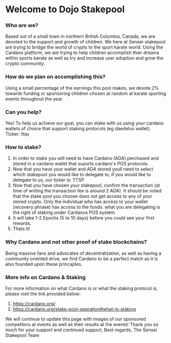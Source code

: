 
# Welcome to Dojo Stakepool

### Who are we?
Based out of a small town in northern British Columbia, Canada, we are devoted to the support and growth of children. We here at Sensei-stakepool are trying to bridge the world of crypto to the sport karate world. Using the Cardano platform, we are trying to help children accomplish thier dreams within sports karate as well as try and increase user adoption and grow the crypto community.

### How do we plan on accomplishing this?
Using a small percentage of the earnings this pool makes, we devote 2% towards funding or sponsoring children chosen at random at karate sporting events throughout the year.

### Can you help?
Yes! To help us achieve our goal, you can stake with us using your cardano wallets of choice that support staking protocols (eg daedelus wallet).
Ticker: ttsp

### How to stake?
  1. In order to stake you will need to have Cardano (ADA) perchased and stored in a cardano wallet that suports cardano's POS protocols. 
  2. Now that you have your wallet and ADA stored youll need to select which stakepool you would like to delegate to, if you would like to delegate to us, our ticker        is: TTSP
  3. Now that you have chosen your stakepool, confirm the transaction (at time of writing the transaction fee is around 2 ADA). It should be noted that the stake pool      you choose does not get access to any of your stored crypto. Only the individual who has access to your wallet (recovery phrase) has access to the funds. what you      are delegating is the right of staking under Cardanos POS system.
  4. It will take 1-2 Epochs (5 to 10 days) before you could see your first rewards.
  5. Thats it!

### Why Cardano and not other proof of stake blockchains?
Being massive fans and advocates of decentralization, as well as having a community oriented drive, we find Cardano to be a perfect match as it is also founded upon these princaples.

### More info on Cardano & Staking
For more information on what Cardano is or what the staking protocol is, please visit the link provided below:
1. <https://cardano.org/>
2. <https://cardano.org/stake-pool-operation#what-is-staking>

We will continue to update this page with images of our sponsored competitors at events as well as their results at the events! Thank you so much for your support and continued support,
Best regards,
The Sensei Stakepool Team




